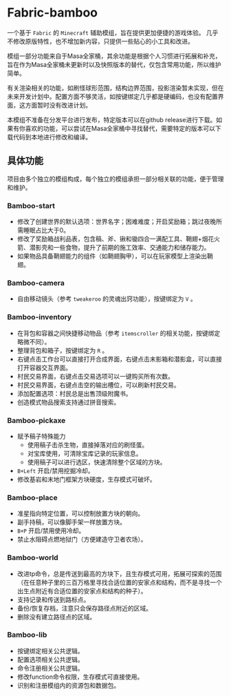 # Fabric-bamboo

一个基于 `Fabric` 的 `Minecraft` 辅助模组，旨在提供更加便捷的游戏体验。
几乎不修改原版特性，也不增加新内容，只提供一些贴心的小工具和改进。

模组一部分功能来自于Masa全家桶，其余功能是根据个人习惯进行拓展和补充，旨在作为Masa全家桶未更新时以及快照版本的替代，仅包含常用功能，所以维护简单。

有关渲染相关的功能，如刷怪球形范围，结构边界范围，投影渲染暂未实现，但在未来开发计划中。配置方面不够灵活，如按键绑定几乎都是硬编码，也没有配置界面，这方面暂时没有改进计划。

本模组不准备在分发平台进行发布，特定版本可以在github release进行下载。如果有你喜欢的功能，可以尝试在Masa全家桶中寻找替代，需要特定的版本可以下载代码到本地进行修改和编译。

## 具体功能

项目由多个独立的模组构成，每个独立的模组承担一部分相关联的功能，便于管理和维护。

### Bamboo-start

- 修改了创建世界的默认选项：世界名字；困难难度；开启奖励箱；跳过夜晚所需睡眠占比大于0。
- 修改了奖励箱战利品表，包含稿、斧、锹和锄四合一满配工具、鞘翅+烟花火箭、潜影壳和一些食物，提升了前期的施工效率、交通能力和储存能力。
- 如果物品具备鞘翅能力的组件（如鞘翅胸甲），可以在玩家模型上渲染出鞘翅。

### Bamboo-camera

- 自由移动镜头（参考 `tweakeroo` 的灵魂出窍功能），按键绑定为 `V` 。

### Bamboo-inventory

- 在背包和容器之间快捷移动物品（参考 `itemscroller` 的相关功能，按键绑定略微不同）。
- 整理背包和箱子，按键绑定为 `R` 。
- 右键点击工作台可以直接打开合成界面，右键点击末影箱和潜影盒，可以直接打开容器交互界面。
- 村民交易界面，右键点击交易选项可以一键购买所有次数。
- 村民交易界面，右键点击空的输出槽位，可以刷新村民交易。
- 添加配置选项：村民总是出售顶级附魔书。
- 创造模式物品搜索支持通过拼音搜索。

### Bamboo-pickaxe

- 赋予稿子特殊能力
  - 使用稿子击杀生物，直接掉落对应的刷怪蛋。
  - 对宝库使用，可清除宝库记录的玩家信息。
  - 使用稿子可以进行选区，快速清除整个区域的方块。
- `B+Left` 开启/禁用挖掘冷却。
- 修改基岩和末地门框架方块硬度，生存模式可破坏。

### Bamboo-place

- 准星指向特定位置，可以控制放置方块的朝向。
- 副手持稿，可以像脚手架一样放置方块。
- `B+P` 开启/禁用使用冷却。
- 禁止水阻碍点燃地狱门（方便建造守卫者农场）。

### Bamboo-world

- 改进tp命令，总是传送到最高的方块下，且生存模式可用，拓展可探索的范围（在任意种子里的三百万格里寻找合适位置的安家点和结构，而不是寻找一个出生点附近有合适位置的安家点和结构的种子）。
- 支持记录和传送到路标点。
- 备份/恢复存档，注意只会保存路径点附近的区域。
- 删除没有建立路径点的区域。

### Bamboo-lib

- 按键绑定相关公共逻辑。
- 配置选项相关公共逻辑。
- 命令注册相关公共逻辑。
- 修改function命令权限，生存模式可直接使用。
- 识别和注册模组内的资源包和数据包。
